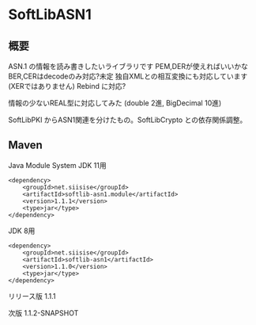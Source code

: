 # SoftLibASN1

## 概要

ASN.1 の情報を読み書きしたいライブラリです
PEM,DERが使えればいいかな
BER,CERはdecodeのみ対応?未定
独自XMLとの相互変換にも対応しています (XERではありません)
Rebind に対応?

情報の少ないREAL型に対応してみた (double 2進, BigDecimal 10進)

SoftLibPKI からASN1関連を分けたもの。SoftLibCrypto との依存関係調整。

## Maven

Java Module System JDK 11用
~~~
<dependency>
    <groupId>net.siisise</groupId>
    <artifactId>softlib-asn1.module</artifactId>
    <version>1.1.1</version>
    <type>jar</type>
</dependency>
~~~
JDK 8用
~~~
<dependency>
    <groupId>net.siisise</groupId>
    <artifactId>softlib-asn1</artifactId>
    <version>1.1.0</version>
    <type>jar</type>
</dependency>
~~~

リリース版 1.1.1

次版 1.1.2-SNAPSHOT
